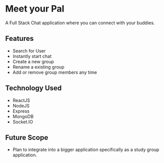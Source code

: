 # Meet your Pal

A Full Stack Chat application where you can connect with your buddies.

## Features

- Search for User
- Instantly start chat
- Create a new group
- Rename a existing group
- Add or remove group members any time

## Technology Used

- ReactJS
- NodeJS
- Express
- MongoDB
- Socket.IO

## Future Scope

- Plan to integrate into a bigger application specifically as a study group application.




